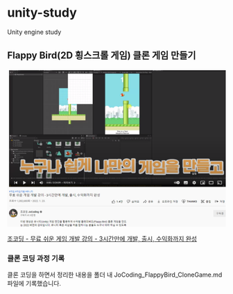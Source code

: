 # unity-study
Unity engine study

## Flappy Bird(2D 횡스크롤 게임) 클론 게임 만들기

![조코딩 JoCoding 플래피버드 클론 게임 만들기 동영상](/FlappyClone/JoCoding_FlappyBird_CloneGame.PNG)

[조코딩 - 무료 쉬운 게임 개발 강의 - 3시간만에 개발, 출시, 수익화까지 완성](https://youtu.be/EqoU1PodQQ4)

### 클론 코딩 과정 기록

클론 코딩을 하면서 정리한 내용을 폴더 내 JoCoding_FlappyBird_CloneGame.md 파일에 기록했습니다.

